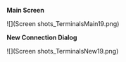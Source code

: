 **Main Screen**

![](Screen shots_TerminalsMain19.png)

**New Connection Dialog**

![](Screen shots_TerminalsNew19.png)
